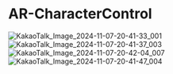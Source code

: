 # AR-CharacterControl
 
![KakaoTalk_Image_2024-11-07-20-41-33_001](https://github.com/user-attachments/assets/43781d5b-2ac1-48ec-b342-7cf2780aaa16)
![KakaoTalk_Image_2024-11-07-20-41-37_003](https://github.com/user-attachments/assets/1386b4ce-c18e-43ad-a4a3-dead42d097a3)
![KakaoTalk_Image_2024-11-07-20-42-04_007](https://github.com/user-attachments/assets/c2b26a8f-a607-4f53-8e9f-6501c17cd81e)
![KakaoTalk_Image_2024-11-07-20-41-47_004](https://github.com/user-attachments/assets/a9a01834-1f45-40a8-b487-e10638b036ed)
